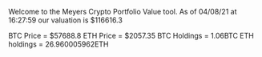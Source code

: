 Welcome to the Meyers Crypto Portfolio Value tool. 
As of 04/08/21 at 16:27:59 our valuation is $116616.3 

BTC Price = $57688.8
 ETH Price = $2057.35
BTC Holdings = 1.06BTC
 ETH holdings = 26.960005962ETH 

